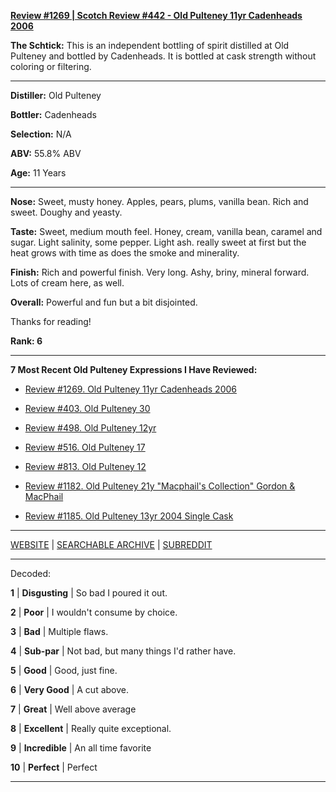 
[**Review #1269 | Scotch Review #442 - Old Pulteney 11yr Cadenheads 2006**]( https://t8ke.review/review-1269-old-pulteney-11yr-cadenheads-2006)

**The Schtick:** This is an independent bottling of spirit distilled at Old Pulteney and bottled by Cadenheads. It is bottled at cask strength without coloring or filtering. 

-----

**Distiller:** Old Pulteney

**Bottler:** Cadenheads

**Selection:** N/A

**ABV:** 55.8% ABV

**Age:** 11 Years 

-----

**Nose:**  Sweet, musty honey. Apples, pears, plums, vanilla bean. Rich and sweet. Doughy and yeasty. 

**Taste:** Sweet, medium  mouth feel. Honey, cream, vanilla bean, caramel and sugar. Light salinity, some pepper. Light ash. really sweet at first but the heat grows with time as does the smoke and minerality. 

**Finish:** Rich and powerful finish. Very long. Ashy, briny, mineral forward. Lots of cream here, as well. 

**Overall:** Powerful and fun but a bit disjointed. 

Thanks for reading!

**Rank: 6**

----- 

**7 Most Recent Old Pulteney Expressions I Have Reviewed:** 

- [Review #1269. Old Pulteney 11yr Cadenheads 2006]( https://t8ke.review/review-1269-old-pulteney-11yr-cadenheads-2006) 

- [Review #403. Old Pulteney 30]( https://t8ke.review/review-403-old-pulteney-30/) 

- [Review #498. Old Pulteney 12yr]( https://t8ke.review/review-498-old-pulteney-12yr/) 

- [Review #516. Old Pulteney 17]( https://t8ke.review/review-516-old-pulteney-17/) 

- [Review #813. Old Pulteney 12]( https://t8ke.review/review-813-old-pulteney-12/) 

- [Review #1182. Old Pulteney 21y "Macphail's Collection" Gordon & MacPhail]( https://t8ke.review/review-1182-old-pulteney-21y-macphails-collection-gordon-macphail/) 

- [Review #1185. Old Pulteney 13yr 2004 Single Cask  ]( https://t8ke.review/review-1185-old-pulteney-13yr-2004-single-cask/) 

-----

[WEBSITE](https://t8ke.review) | [SEARCHABLE ARCHIVE](https://t8ke.review/review-archive/) | [SUBREDDIT](https://reddit.com/r/t8kereviews)

-----

Decoded:

**1** | **Disgusting** | So bad I poured it out.

**2** | **Poor** | I wouldn't consume by choice.

**3** | **Bad** | Multiple flaws.

**4** | **Sub-par** | Not bad, but many things I'd rather have.

**5** | **Good** | Good, just fine.

**6** | **Very Good** | A cut above.

**7** | **Great** | Well above average

**8** | **Excellent** | Really quite exceptional.

**9** | **Incredible** | An all time favorite

**10** | **Perfect** | Perfect

----

